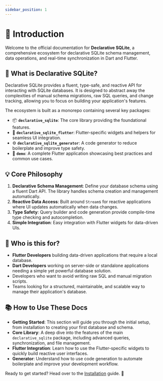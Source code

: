 ```yaml
---
sidebar_position: 1
---
```


# 👋 Introduction

Welcome to the official documentation for **Declarative SQLite**, a comprehensive ecosystem for declarative SQLite schema management, data operations, and real-time synchronization in Dart and Flutter.

## 🤔 What is Declarative SQLite?

Declarative SQLite provides a fluent, type-safe, and reactive API for interacting with SQLite databases. It is designed to abstract away the complexities of manual schema migrations, raw SQL queries, and change tracking, allowing you to focus on building your application's features.

The ecosystem is built as a monorepo containing several key packages:

- 📦 **`declarative_sqlite`**: The core library providing the foundational features.
- 📱 **`declarative_sqlite_flutter`**: Flutter-specific widgets and helpers for seamless UI integration.
- ⚙️ **`declarative_sqlite_generator`**: A code generator to reduce boilerplate and improve type safety.
- 🚀 **`demo`**: A complete Flutter application showcasing best practices and common use cases.

## 💡 Core Philosophy

1.  **Declarative Schema Management**: Define your database schema using a fluent Dart API. The library handles schema creation and management automatically.
2.  **Reactive Data Access**: Built around `Stream`s for reactive applications where UI updates automatically when data changes.
3.  **Type Safety**: Query builder and code generation provide compile-time type checking and autocompletion.
4.  **Simple Integration**: Easy integration with Flutter widgets for data-driven UIs.

## 👥 Who is this for?

- **Flutter Developers** building data-driven applications that require a local database.
- **Dart Developers** working on server-side or standalone applications needing a simple yet powerful database solution.
- Developers who want to avoid writing raw SQL and manual migration scripts.
- Teams looking for a structured, maintainable, and scalable way to manage their application's database.

## 📚 How to Use These Docs

- **Getting Started**: This section will guide you through the initial setup, from installation to creating your first database and schema.
- **Core Library**: A deep dive into the features of the main `declarative_sqlite` package, including advanced queries, synchronization, and file management.
- **Flutter Integration**: Learn how to use the Flutter-specific widgets to quickly build reactive user interfaces.
- **Generator**: Understand how to use code generation to automate boilerplate and improve your development workflow.

Ready to get started? Head over to the [Installation](./getting-started/installation.md) guide. 🎉

